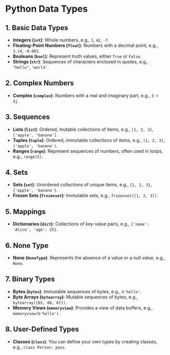 # Python Data Types

## 1. Basic Data Types

- **Integers (`int`)**: Whole numbers, e.g., `1`, `42`, `-7`.
- **Floating-Point Numbers (`float`)**: Numbers with a decimal point, e.g., `3.14`, `-0.001`.
- **Booleans (`bool`)**: Represent truth values, either `True` or `False`.
- **Strings (`str`)**: Sequences of characters enclosed in quotes, e.g., `"hello"`, `'world'`.

## 2. Complex Numbers

- **Complex (`complex`)**: Numbers with a real and imaginary part, e.g., `3 + 4j`.

## 3. Sequences

- **Lists (`list`)**: Ordered, mutable collections of items, e.g., `[1, 2, 3]`, `['apple', 'banana']`.
- **Tuples (`tuple`)**: Ordered, immutable collections of items, e.g., `(1, 2, 3)`, `('apple', 'banana')`.
- **Ranges (`range`)**: Represent sequences of numbers, often used in loops, e.g., `range(5)`.

## 4. Sets

- **Sets (`set`)**: Unordered collections of unique items, e.g., `{1, 2, 3}`, `{'apple', 'banana'}`.
- **Frozen Sets (`frozenset`)**: Immutable sets, e.g., `frozenset([1, 2, 3])`.

## 5. Mappings

- **Dictionaries (`dict`)**: Collections of key-value pairs, e.g., `{'name': 'Alice', 'age': 25}`.

## 6. None Type

- **None (`NoneType`)**: Represents the absence of a value or a null value, e.g., `None`.

## 7. Binary Types

- **Bytes (`bytes`)**: Immutable sequences of bytes, e.g., `b'hello'`.
- **Byte Arrays (`bytearray`)**: Mutable sequences of bytes, e.g., `bytearray([65, 66, 67])`.
- **Memory Views (`memoryview`)**: Provides a view of data buffers, e.g., `memoryview(b'hello')`.

## 8. User-Defined Types

- **Classes (`class`)**: You can define your own types by creating classes, e.g., `class Person: pass`.

